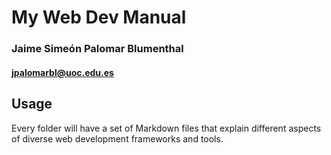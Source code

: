 # My Web Dev Manual
### Jaime Simeón Palomar Blumenthal
#### jpalomarbl@uoc.edu.es

## Usage
Every folder will have a set of Markdown files that explain different aspects of diverse web development frameworks and tools.